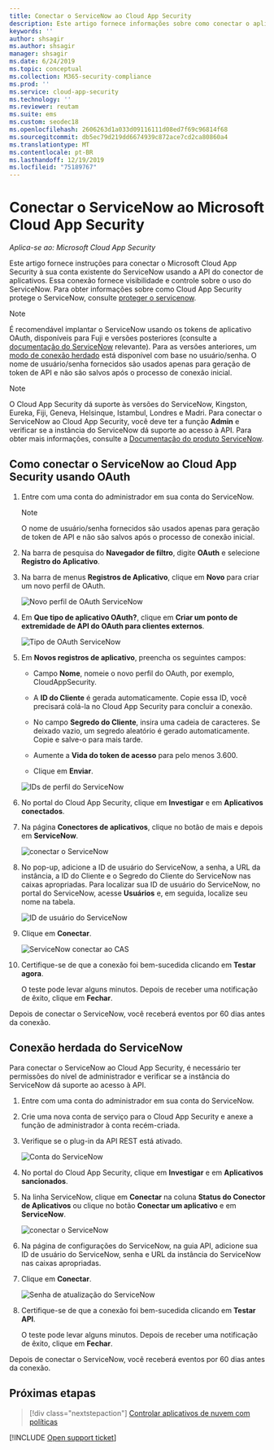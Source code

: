 ```yaml
---
title: Conectar o ServiceNow ao Cloud App Security
description: Este artigo fornece informações sobre como conectar o aplicativo ServiceNow ao Cloud App Security usando o conector de API para obter visibilidade e controle sobre o uso.
keywords: ''
author: shsagir
ms.author: shsagir
manager: shsagir
ms.date: 6/24/2019
ms.topic: conceptual
ms.collection: M365-security-compliance
ms.prod: ''
ms.service: cloud-app-security
ms.technology: ''
ms.reviewer: reutam
ms.suite: ems
ms.custom: seodec18
ms.openlocfilehash: 2606263d1a033d09116111d08ed7f69c96814f68
ms.sourcegitcommit: db5ec79d219dd6674939c872ace7cd2ca80860a4
ms.translationtype: MT
ms.contentlocale: pt-BR
ms.lasthandoff: 12/19/2019
ms.locfileid: "75189767"
---
```

# <a name="connect-servicenow-to-microsoft-cloud-app-security"></a>Conectar o ServiceNow ao Microsoft Cloud App Security

*Aplica-se ao: Microsoft Cloud App Security*

Este artigo fornece instruções para conectar o Microsoft Cloud App Security à sua conta existente do ServiceNow usando a API do conector de aplicativos. Essa conexão fornece visibilidade e controle sobre o uso do ServiceNow. Para obter informações sobre como Cloud App Security protege o ServiceNow, consulte [proteger o servicenow](protect-servicenow.md).

> [!NOTE]
> É recomendável implantar o ServiceNow usando os tokens de aplicativo OAuth, disponíveis para Fuji e versões posteriores (consulte a [documentação do ServiceNow](https://wiki.servicenow.com/index.php?title=OAuth_Applications#gsc.tab=0) relevante).
> Para as versões anteriores, um [modo de conexão herdado](#legacy-servicenow-connection) está disponível com base no usuário/senha. O nome de usuário/senha fornecidos são usados apenas para geração de token de API e não são salvos após o processo de conexão inicial.

> [!NOTE]
> O Cloud App Security dá suporte às versões do ServiceNow, Kingston, Eureka, Fiji, Geneva, Helsinque, Istambul, Londres e Madri. Para conectar o ServiceNow ao Cloud App Security, você deve ter a função **Admin** e verificar se a instância do ServiceNow dá suporte ao acesso à API.  Para obter mais informações, consulte a [Documentação do produto ServiceNow](https://wiki.servicenow.com/index.php?title=Base_System_Roles#gsc.tab=0).

## <a name="how-to-connect-servicenow-to-cloud-app-security-using-oauth"></a>Como conectar o ServiceNow ao Cloud App Security usando OAuth

1. Entre com uma conta do administrador em sua conta do ServiceNow.

    > [!NOTE]
    > O nome de usuário/senha fornecidos são usados apenas para geração de token de API e não são salvos após o processo de conexão inicial.

2. Na barra de pesquisa do **Navegador de filtro**, digite **OAuth** e selecione **Registro do Aplicativo**.

3. Na barra de menus **Registros de Aplicativo**, clique em **Novo** para criar um novo perfil de OAuth.

    ![Novo perfil de OAuth ServiceNow](media/servicenow-app-registry.png)

4. Em **Que tipo de aplicativo OAuth?**, clique em **Criar um ponto de extremidade de API do OAuth para clientes externos**.

    ![Tipo de OAuth ServiceNow](media/servicenow-oauth-app-type.png)

5. Em **Novos registros de aplicativo**, preencha os seguintes campos:

    - Campo **Nome**, nomeie o novo perfil do OAuth, por exemplo, CloudAppSecurity.

    - A **ID do Cliente** é gerada automaticamente. Copie essa ID, você precisará colá-la no Cloud App Security para concluir a conexão.

    - No campo **Segredo do Cliente**, insira uma cadeia de caracteres. Se deixado vazio, um segredo aleatório é gerado automaticamente. Copie e salve-o para mais tarde.

    - Aumente a **Vida do token de acesso** para pelo menos 3.600.

    - Clique em **Enviar**.

    ![IDs de perfil do ServiceNow](media/servicenow-profile-ids.png)

6. No portal do Cloud App Security, clique em **Investigar** e em **Aplicativos conectados**.

7. Na página **Conectores de aplicativos**, clique no botão de mais e depois em **ServiceNow**.

    ![conectar o ServiceNow](media/connect-servicenow.png "conectar o ServiceNow")

8. No pop-up, adicione a ID de usuário do ServiceNow, a senha, a URL da instância, a ID do Cliente e o Segredo do Cliente do ServiceNow nas caixas apropriadas. Para localizar sua ID de usuário do ServiceNow, no portal do ServiceNow, acesse **Usuários** e, em seguida, localize seu nome na tabela.

    ![ID de usuário do ServiceNow](media/servicenow-userid.png)

9. Clique em **Conectar**.

    ![ServiceNow conectar ao CAS](media/servicenow-portal-connect.png "Conexão do ServiceNow no portal")

10. Certifique-se de que a conexão foi bem-sucedida clicando em **Testar agora**.

    O teste pode levar alguns minutos. Depois de receber uma notificação de êxito, clique em **Fechar**.

Depois de conectar o ServiceNow, você receberá eventos por 60 dias antes da conexão.

## <a name="legacy-servicenow-connection"></a>Conexão herdada do ServiceNow

Para conectar o ServiceNow ao Cloud App Security, é necessário ter permissões do nível de administrador e verificar se a instância do ServiceNow dá suporte ao acesso à API.

1. Entre com uma conta do administrador em sua conta do ServiceNow.

2. Crie uma nova conta de serviço para o Cloud App Security e anexe a função de administrador à conta recém-criada.

3. Verifique se o plug-in da API REST está ativado.

    ![Conta do ServiceNow](media/servicenow-account.png "Conta do ServiceNow")

4. No portal do Cloud App Security, clique em **Investigar** e em **Aplicativos sancionados**.

5. Na linha ServiceNow, clique em **Conectar** na coluna **Status do Conector de Aplicativos** ou clique no botão **Conectar um aplicativo** e em **ServiceNow**.

   ![conectar o ServiceNow](media/connect-servicenow.png "conectar o ServiceNow")

6. Na página de configurações do ServiceNow, na guia API, adicione sua ID de usuário do ServiceNow, senha e URL da instância do ServiceNow nas caixas apropriadas.

7. Clique em **Conectar**.

    ![Senha de atualização do ServiceNow](media/servicenow-update-password.png "Senha de atualização do ServiceNow")

8. Certifique-se de que a conexão foi bem-sucedida clicando em **Testar API**.

    O teste pode levar alguns minutos. Depois de receber uma notificação de êxito, clique em **Fechar**.

Depois de conectar o ServiceNow, você receberá eventos por 60 dias antes da conexão.

## <a name="next-steps"></a>Próximas etapas

> [!div class="nextstepaction"]
> [Controlar aplicativos de nuvem com políticas](control-cloud-apps-with-policies.md)

[!INCLUDE [Open support ticket](includes/support.md)]
